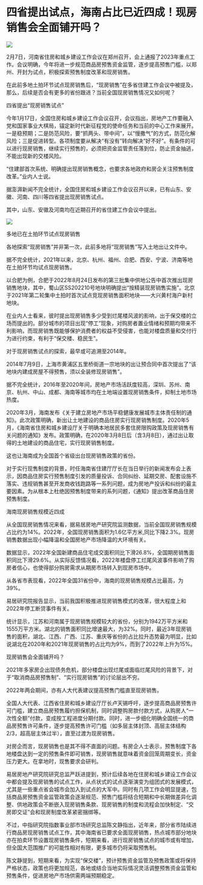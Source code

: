 # 四省提出试点，海南占比已近四成！现房销售会全面铺开吗？

![](https://inews.gtimg.com/newsapp_bt/0/15657504959/1000)

2月7日，河南省住房和城乡建设工作会议在郑州召开，会上通报了2023年重点工作。会议明确，今年将进一步规范商品房预售资金监管，逐步提高预售门槛，以郑州、开封为试点，积极探索预售制度改革和现房销售。

在此前多地土拍环节试点现房销售后，“现房销售”在多省住建工作会议中被提及，那么，后续是否会有更多的省份跟进？当前全国现房销售情况又如何呢？

四省提出“现房销售试点”

今年1月17日，全国住房和城乡建设工作会议召开，会议指出，房地产工作要融入党和国家事业大棋局，锚定新时代新征程党的使命任务和当前的中心工作来展开。一是稳预期；二是防范风险，要“抓两头、带中间”，以“慢撒气”的方式，防范化解风险；三是促进转型。各项制度要从解决“有没有”转向解决“好不好”。有条件的可以进行现房销售，继续实行预售的，必须把资金监管责任落到位，防止资金抽逃，不能出现新的交楼风险。

“住建部首次系统、明确提出现房销售概念，也要求各地政府和房企关注预售制度改革。”业内人士说。

据澎湃新闻不完全统计，全国住房和城乡建设工作会议召开以来，已有山东、安徽、河南、四川等四省提出现房销售试点。

其中，山东、安徽及河南均在近期召开的省住建工作会议中提出。

![](https://inews.gtimg.com/newsapp_bt/0/15657505084/1000)

多地已在土拍环节试点现房销售

各地探索“现房销售”并非第一次，此前多地将“现房销售”写入土地出让文件中。

据不完全统计，2021年以来，北京、杭州、福州、合肥、西安、宁波、济南等地在土拍环节均试点现房销售。

以合肥为例，合肥于2022年8月24日发布的第三批集中供地公告中首次推出现房销售地块，其中，蜀山区SS202210号地块明确提出“按精装现房销售实施”。北京于2021年第二轮集中土拍时首次试点竞现房销售面积地块——大兴黄村海户新村地块。

在业内人士看来，彼时提出现房销售多少受到烂尾楼风波的影响，出于保交楼的立场而提出的。部分城市的项目出现“停工”现象，对购房者置业情绪和预期均带来不利影响，而现房销售既能够保护消费者的权益不受侵害，也能对楼盘质量和交付行为进行约束，有利于“保交楼、稳民生”。

对于现房销售试点的探索，最早或可追溯至2014年。

2014年7月9日，上海市黄浦区五里桥街道一宗地块的出让预合同中首次提出了“该地块内建成房屋不得预售，须以全装修现房销售”。

据不完全统计，2016年至2020年间，房地产市场活跃度较高，深圳、苏州、南京、杭州、中山、成都、海南等城市均在土地端设置现房销售条件，抑制土地市场热度。

2020年3月，海南发布《关于建立房地产市场平稳健康发展城市主体责任制的通知》。此次政策明确，新出让土地建设的商品住房实行现房销售制度。2020年5月，《海南省住房和城乡建设厅关于明确本地居民多套住房限购政策及现房销售有关问题的通知》发布。政策明确，在2020年3月8日后（含3月8日），通过出让取得的土地建设的商品住宅，实行现房销售制度。

这也让海南成为全国首个省级出台现房销售政策的省份。

对于实行现售制度的背景，时任海南省住建厅厅长在当日举行的新闻发布会上表示，因商品住房实行预售制度引发的质量投诉、合同纠纷、延期交房、配套设施不落实、违规销售甚至开发商收钱跑路等一系列问题，成为房地产投诉和纠纷的最主要因素。为从根本上杜绝因预售制度带来的系列问题，《通知》提出改革商品住房预售制度。

海南现房销售规模近四成

从全国现房销售情况来看，据易居房地产研究院监测数据，当前全国现房销售规模占比约为14%。2022年，全国现房销售面积为1.6亿平方米,同比下降2.3%。现房销售数据出现小幅降温和全国房地产市场降温的大环境有关。

数据显示，2022年全国新建商品住宅成交面积同比下滑26.8%，全国期房销售面积同比下滑29.6%。从实际反馈情况看，2022年楼盘停工烂尾风波事件影响了购房者信心，也使得部分购房需求从期房市场转入到现房市场中。

从各省市表现看，2022年全国31省份中，海南的现房销售规模占比最高，为39%。

易居研究院报告显示，当前我国积极推进现房销售模式的改革，很大程度上和2022年停工断贷事件有关。

统计显示，江苏和河南属于现房销售规模较大的省份，分别为1942万平方米和1555万平方米。湖北的销售面积同比增速最大，为32%。同时，最近3年现房销售的面积，湖北、江西、广西、江苏、重庆等省份的占比拉升态势最为明显，比如说湖北在2020年和2021年现房销售的占比均为9%，而到了2022年上升为15%。

现房销售会全面铺开吗？

2021年多家房企出现债务危机，部分楼盘出现烂尾或面临烂尾风险的背景下，对于“取消商品房预售制”、“实行现房销售”的讨论层出不穷。

2022年两会期间，亦有人大代表建议提高预售门槛直至现房销售。

全国人大代表、江西省住房和城乡建设厅厅长卢天锡呼吁，逐步提高商品房预售许可门槛，建立商品房预售履约担保机制，同时调整购房款付款方式，从购房人“一次性全额”付款，变成按工程进度分期付款。同时，进一步细化明确全国统一的商品房预售许可条件，逐步提高预售许可门槛（如多层主体封顶、高层主体结构2/3，超高层主体过半），直至过渡为现房销售。

对房企而言，现房销售也是其不得不直面的问题。有房企人士表示，预售制度下各地楼盘达到一定的预售条件即可销售，现房销售就意味着资金回笼周期变长，资金压力更大。在拿地时，现售要求会研判。

易居房地产研究院研究总监严跃进提到，预计后续各地在住房和城乡建设工作会议中都会提及现房销售的试点工作，从点状式的试点逐渐演变为组团式的发展模式，尤其是一些重点省会城市会加入到试点的大军中。同时有几项工作会明显提速，包括商品房预售资金监管政策会逐渐规范、预售门槛将结合短期和中长期做差异化调整、供地政策会不断嵌入现房销售条款、现房销售的制度和流程会加快制定、“交房即交证”会和现房制度改革紧密捆绑等。

不过，中指研究院指数事业部市场研究总监陈文静指出，近年来，部分省市陆续进行商品房现房销售试点工作，其中海南省已要求全面现房销售，热点城市部分地块亦在拍卖环节设置现房销售条件，短期来看，进行现房销售试点的城市或有增加，但全国大范围推广的可能性相对有限，更多城市仍将采取预售制。

陈文静提到，短期来看，为实现“保交楼”，预计预售资金监管及预售政策或将保持严格状态，政策也将更加规范，各地或结合当地实际情况灵活调整预售资金监管和预售条件，促进房地产市场供需两端预期稳定。


